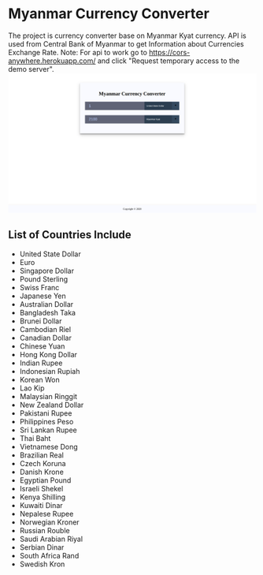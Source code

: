 # Myanmar Currency Converter

The project is currency converter base on Myanmar Kyat currency. API is used from Central Bank of Myanmar to get Information about Currencies Exchange Rate.
Note: For api to work go to https://cors-anywhere.herokuapp.com/ and click "Request temporary access to the demo server".
![Currency Conveter](./images/currency_converter.png)

## List of Countries Include

- United State Dollar
- Euro
- Singapore Dollar
- Pound Sterling
- Swiss Franc
- Japanese Yen
- Australian Dollar
- Bangladesh Taka
- Brunei Dollar
- Cambodian Riel
- Canadian Dollar
- Chinese Yuan
- Hong Kong Dollar
- Indian Rupee
- Indonesian Rupiah
- Korean Won
- Lao Kip
- Malaysian Ringgit
- New Zealand Dollar
- Pakistani Rupee
- Philippines Peso
- Sri Lankan Rupee
- Thai Baht
- Vietnamese Dong
- Brazilian Real
- Czech Koruna
- Danish Krone
- Egyptian Pound
- Israeli Shekel
- Kenya Shilling
- Kuwaiti Dinar
- Nepalese Rupee
- Norwegian Kroner
- Russian Rouble
- Saudi Arabian Riyal
- Serbian Dinar
- South Africa Rand
- Swedish Kron
